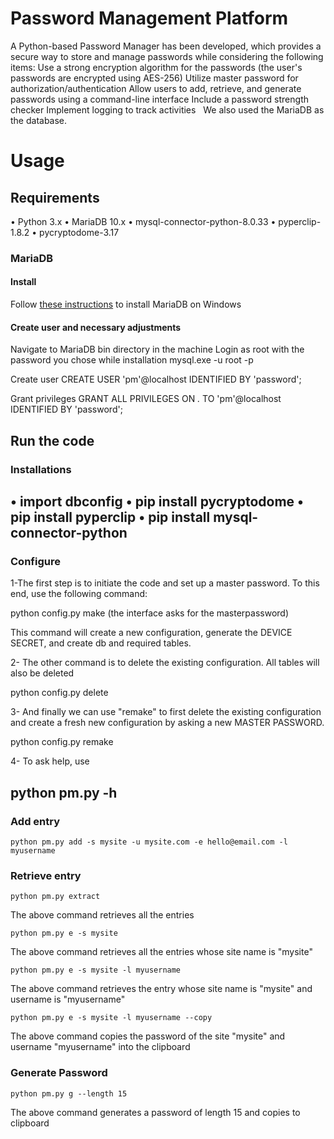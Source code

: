 # Password Management Platform

A Python-based Password Manager has been developed, which provides a secure way to store and manage passwords while considering the following items:
Use a strong encryption algorithm for the passwords (the user's passwords are encrypted using AES-256)
Utilize master password for authorization/authentication
Allow users to add, retrieve, and generate passwords using a command-line interface
Include a password strength checker 
Implement logging to track activities  
We also used the MariaDB as the database. 


# Usage
## Requirements
•	Python 3.x
•	MariaDB 10.x
•	mysql-connector-python-8.0.33
•	pyperclip-1.8.2
•	pycryptodome-3.17

### MariaDB
#### Install
Follow [these instructions](https://www.mariadbtutorial.com/getting-started/install-mariadb/) to install MariaDB on Windows

#### Create user and necessary adjustments
Navigate to MariaDB bin directory in the machine
Login as root with the password you chose while installation
mysql.exe -u root -p

Create user
CREATE USER 'pm'@localhost IDENTIFIED BY 'password';

Grant privileges
GRANT ALL PRIVILEGES ON *.* TO 'pm'@localhost IDENTIFIED BY 'password';



## Run the code

### Installations
•	import dbconfig
•	pip install pycryptodome 
•	pip install pyperclip
•	pip install mysql-connector-python
--------------------------

### Configure
1-The first step is to initiate the code and set up a master password. To this end, use the following command:

python config.py make (the interface asks for the masterpassword)

This command will create a new configuration, generate the DEVICE SECRET, and create db and required tables.

2- The other command is to delete the existing configuration. All tables will also be deleted 

python config.py delete

3- And finally we can use "remake" to first delete the existing configuration and create a fresh new configuration by asking a new MASTER PASSWORD.

python config.py remake

4- To ask help, use 

python pm.py -h
-------------------------------

### Add entry
```
python pm.py add -s mysite -u mysite.com -e hello@email.com -l myusername
```
### Retrieve entry
```
python pm.py extract
```
The above command retrieves all the entries
```
python pm.py e -s mysite
```
The above command retrieves all the entries whose site name is "mysite"
```
python pm.py e -s mysite -l myusername
```
The above command retrieves the entry whose site name is "mysite" and username is "myusername"
```
python pm.py e -s mysite -l myusername --copy
```
The above command copies the password of the site "mysite" and username "myusername" into the clipboard
### Generate Password
```
python pm.py g --length 15
```
The above command generates a password of length 15 and copies to clipboard
